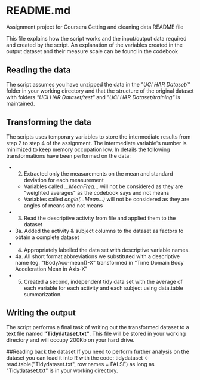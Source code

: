 # README.md
Assignment project for Coursera Getting and cleaning data README file

This file explains how the script works and the input/output data required and created by the script.
An explanation of the variables created in the output dataset and their measure scale can be found in the codebook 

## Reading the data
The script assumes you have unzipped the data in the *"UCI HAR Dataset/"* folder in your working directory and that the structure of the original dataset with folders *"UCI HAR Dataset/test"* and *"UCI HAR Dataset/training"* is maintained.

## Transforming the data
The scripts uses temporary variables to store the intermediate results from step 2 to step 4 of the assignment. The intermediate variable's number is minimized to keep memory occupation low.
In details the following transformations have been performed on the data:

- 2. Extracted only the measurements on the mean and standard deviation for each measurement
  -  Variables called *...MeanFreq...* will not be considered as they are "weighted averages" as the codebook says and not means
  - Variables called *angle(...Mean...)* will not be considered as they are angles of means and not means
- 3. Read the descriptive activity from file and applied them to the dataset
- 3a. Added the activity & subject columns to the dataset as factors to obtain a complete dataset
- 4. Appropriately labelled the data set with descriptive variable names.
- 4a. All short format abbreviations we substituted with a descriptive name (eg. "tBodyAcc-mean()-X" transformed in "Time Domain Body Acceleration Mean in Axis-X"
- 5. Created a second, independent tidy data set with the average of each variable for each activity and each subject using data.table summarization.

## Writing the output 
The script performs a final task of writing out the transformed dataset to a text file named **"Tidydataset.txt"**.
This file will be stored in your working directory and will occupy 200Kb on your hard drive.

##Reading back the dataset
If you need to perform further analysis on the dataset you can load it into R with the code:
tidydataset <-read.table("Tidydataset.txt", row.names = FALSE)
as long as "Tidydataset.txt" is in your working directory.